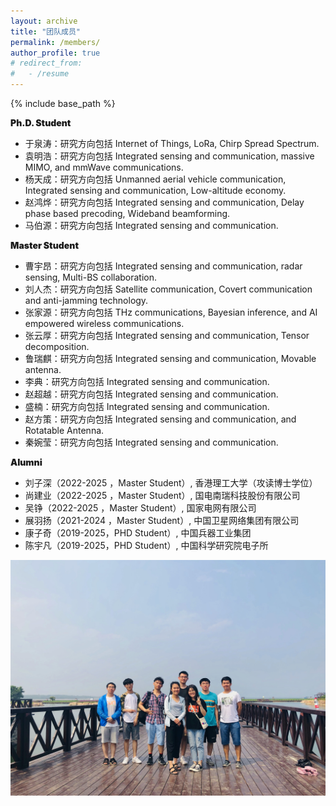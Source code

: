 ```yaml
---
layout: archive
title: "团队成员"
permalink: /members/
author_profile: true
# redirect_from:
#   - /resume
---
```


{% include base_path %}

<p style="font-weight: 900;">Ph.D. Student</p>
<ul>
    <li>于泉涛：研究方向包括 Internet of Things, LoRa, Chirp Spread Spectrum. </li>
    <li>袁明浩：研究方向包括 Integrated sensing and communication, massive MIMO, and mmWave communications. </li>
    <li>杨天成：研究方向包括 Unmanned aerial vehicle communication, Integrated sensing and communication, Low-altitude economy. </li>
    <li>赵鸿烨：研究方向包括 Integrated sensing and communication, Delay phase based precoding, Wideband beamforming. </li>
    <li>马伯源：研究方向包括 Integrated sensing and communication. </li>
</ul>


<p style="font-weight: 900;">Master Student</p>
<ul>
    <li>曹宇昂：研究方向包括  Integrated sensing and communication, radar sensing, Multi-BS collaboration. </li>
    <li>刘人杰：研究方向包括  Satellite communication, Covert communication and anti-jamming technology. </li>
    <li>张家源：研究方向包括 THz communications, Bayesian inference, and AI empowered wireless communications. </li>
    <li>张云厚：研究方向包括 Integrated sensing and communication, Tensor decomposition. </li>
    <li>鲁瑞麒：研究方向包括 Integrated sensing and communication, Movable antenna. </li>
    <li>李典：研究方向包括 Integrated sensing and communication. </li>
    <li>赵超越：研究方向包括 Integrated sensing and communication. </li>
    <li>盛楠：研究方向包括 Integrated sensing and communication. </li>
    <li>赵方策：研究方向包括 Integrated sensing and communication, and Rotatable Antenna. </li>  
    <li>秦婉莹：研究方向包括 Integrated sensing and communication. </li>      
</ul>


<p style="font-weight: 900;">Alumni</p>
<ul> 
    <li>刘子深（2022-2025 ，Master Student）, 香港理工大学（攻读博士学位） </li>
    <li>尚建业（2022-2025 ，Master Student）, 国电南瑞科技股份有限公司 </li> 
    <li>吴铮（2022-2025 ，Master Student）, 国家电网有限公司</li> 
    <li>展羽扬（2021-2024 ，Master Student）, 中国卫星网络集团有限公司 </li>  
    <li>康子奇（2019-2025，PHD Student）, 中国兵器工业集团 </li> 
    <li>陈宇凡（2019-2025，PHD Student）, 中国科学研究院电子所 </li> 
</ul>



<img src='../images/GroupPhoto.jpg'>